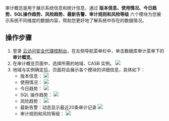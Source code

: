 审计概览是用于展示系统信息和统计信息，通过 **版本信息、使用情况、今日趋势、SQL操作趋势、风险趋势、最新告警、审计规则和风险等级** 六个模块为您展示系统不同维度的数据内容，帮助您更好地了解系统中存在的数据情况。


## 操作步骤
1. 登录 [云访问安全代理控制台](https://console.cloud.tencent.com/casb)，在左侧导航菜单栏中，单击数据库审计菜单下的**审计概览**。
2. 在审计概览页面中，选择所需的地域、CASB 实例。
   ![](https://qcloudimg.tencent-cloud.cn/raw/b0a2882547180316ebdfb20d4bbbcaeb.png)
3. 地域与实例确定后，页面将会展示各个模块的详细信息，具体如下：
   - 版本信息：
![](https://qcloudimg.tencent-cloud.cn/raw/ba46567994709d77a014a06f64668bcf.png)
   - 使用情况：
![](https://qcloudimg.tencent-cloud.cn/raw/4731919e71f232f4e70515996d760c64.png)
   - 今日趋势：
![](https://qcloudimg.tencent-cloud.cn/raw/7b3b825c1dbd7b028c5f28bffd3a5d80.png)
   - SQL 操作趋势：
![](https://qcloudimg.tencent-cloud.cn/raw/f18b5c40f08201e71824026371f98223.png)
   - 风险趋势：
![](https://qcloudimg.tencent-cloud.cn/raw/7797e784a29ca488257dbd0474eed0ad.png)
   - 最新告警：动态显示最近20条审计记录
  ![](https://qcloudimg.tencent-cloud.cn/raw/366e4ec5d61fb625043f0856bf0124d0.png)
   - 审计规则和风险等级：
![](https://qcloudimg.tencent-cloud.cn/raw/b38a2df5016ef46b2e8c5c19229e142d.png)
